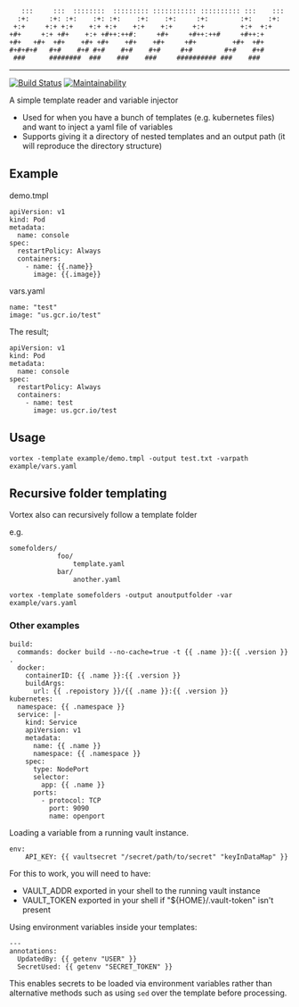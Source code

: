 ```
   :::     :::  ::::::::  ::::::::: ::::::::::: :::::::::: :::    :::
  :+:     :+: :+:    :+: :+:    :+:    :+:     :+:        :+:    :+:  
 +:+     +:+ +:+    +:+ +:+    +:+    +:+     +:+         +:+  +:+    
+#+     +:+ +#+    +:+ +#++:++#:     +#+     +#++:++#     +#++:+      
+#+   +#+  +#+    +#+ +#+    +#+    +#+     +#+         +#+  +#+      
#+#+#+#   #+#    #+# #+#    #+#    #+#     #+#        #+#    #+#      
 ###      ########  ###    ###    ###     ########## ###    ###       
```

---

[![Build Status](https://travis-ci.org/AlexsJones/vortex.svg?branch=master)](https://travis-ci.org/AlexsJones/vortex)
[![Maintainability](https://api.codeclimate.com/v1/badges/93b3be49a1b077adc0ba/maintainability)](https://codeclimate.com/github/AlexsJones/vortex/maintainability)

A simple template reader and variable injector

- Used for when you have a bunch of templates (e.g. kubernetes files) and want to inject a yaml file of variables
- Supports giving it a directory of nested templates and an output path (it will reproduce the directory structure)
## Example

demo.tmpl
```
apiVersion: v1
kind: Pod
metadata:
  name: console
spec:
  restartPolicy: Always
  containers:
    - name: {{.name}}
      image: {{.image}}

```

vars.yaml
```
name: "test"
image: "us.gcr.io/test"

```

The result;
```
apiVersion: v1
kind: Pod
metadata:
  name: console
spec:
  restartPolicy: Always
  containers:
    - name: test
      image: us.gcr.io/test
````
## Usage

```
vortex -template example/demo.tmpl -output test.txt -varpath example/vars.yaml

```

## Recursive folder templating

Vortex also can recursively follow a template folder

e.g.
```
somefolders/
            foo/
                template.yaml
            bar/
                another.yaml

```

```
vortex -template somefolders -output anoutputfolder -var example/vars.yaml
```


### Other examples
```
build:
  commands: docker build --no-cache=true -t {{ .name }}:{{ .version }} .
  docker:
    containerID: {{ .name }}:{{ .version }}
    buildArgs:
      url: {{ .repoistory }}/{{ .name }}:{{ .version }}
kubernetes:
  namespace: {{ .namespace }}
  service: |-
    kind: Service
    apiVersion: v1
    metadata:
      name: {{ .name }}
      namespace: {{ .namespace }}
    spec:
      type: NodePort
      selector:
        app: {{ .name }}
      ports:
        - protocol: TCP
          port: 9090
          name: openport
 ```

Loading a variable from a running vault instance.
```
env:
    API_KEY: {{ vaultsecret "/secret/path/to/secret" "keyInDataMap" }}
```

For this to work, you will need to have:
- VAULT_ADDR exported in your shell to the running vault instance
- VAULT_TOKEN exported in your shell if "${HOME}/.vault-token" isn't present

Using environment variables inside your templates:
```
---
annotations:
  UpdatedBy: {{ getenv "USER" }}
  SecretUsed: {{ getenv "SECRET_TOKEN" }}
```
This enables secrets to be loaded via environment variables rather than alternative methods such as using `sed` over
the template before processing.
